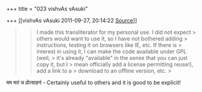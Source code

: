 +++
title = "023 vishvAs vAsuki"

+++
[[vishvAs vAsuki	2011-09-27, 20:14:22 [Source](https://groups.google.com/g/samskrita/c/HnH0157MGVE)]]



> 
> >   
> > 
> > I made this transliterator for my personal use. I did not expect > others would want to use it, so I have not bothered adding > instructions, testing it on browsers like IE, etc. If there is > interest in using it, I can make the code available under GPL (well, > it's already "available" in the sense that you can just copy it, but I > mean officially add a license permitting reuse!), add a link to a > download to an offline version, etc. >
> 
> > 
> >   
> > 
> > 

मम मतं च प्रोत्साहनं - Certainly useful to others and it is good to be explicit!  

  

